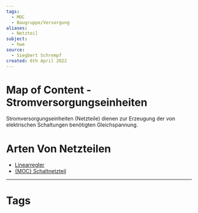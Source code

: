 ```yaml
---
tags:
  - MOC
  - Baugruppe/Versorgung
aliases:
  - Netzteil
subject:
  - hwe
source:
  - Siegbert Schrempf
created: 6th April 2022
---
```


# Map of Content - Stromversorgungseinheiten

Stromversorgungseinheiten (Netzteile) dienen zur Erzeugung der von elektrischen Schaltungen benötigten Gleichspannung.

# Arten Von Netzteilen

 - [Linearregler](Linearregler.md)
 - [{MOC} Schaltnetzteil]({MOC}%20Schaltnetzteil.md)

---

# Tags
